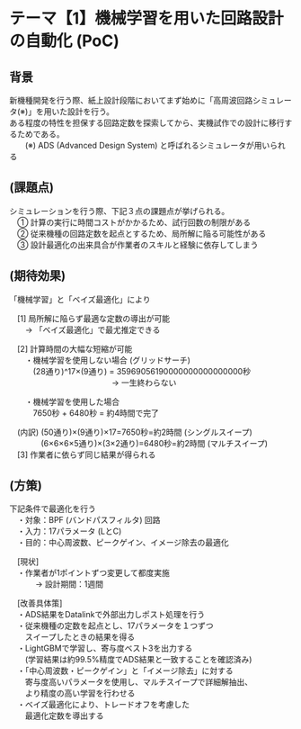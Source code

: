 # テーマ【1】機械学習を用いた回路設計の自動化 (PoC)

## 背景
新機種開発を行う際、紙上設計段階においてまず始めに「高周波回路シミュレータ(※)」を用いた設計を行う。  
ある程度の特性を担保する回路定数を探索してから、実機試作での設計に移行するためである。  
　　(※) ADS (Advanced Design System) と呼ばれるシミュレータが用いられる  

## (課題点)
シミュレーションを行う際、下記３点の課題点が挙げられる。  
　① 計算の実行に時間コストがかかるため、試行回数の制限がある  
　② 従来機種の回路定数を起点とするため、局所解に陥る可能性がある  
　③ 設計最適化の出来具合が作業者のスキルと経験に依存してしまう  

## (期待効果)
「機械学習」と「ベイズ最適化」により  
  
　[1] 局所解に陥らず最適な定数の導出が可能  
　　→ 「ベイズ最適化」で最尤推定できる  
  
　[2] 計算時間の大幅な短縮が可能  
　　・機械学習を使用しない場合 (グリッドサーチ)  
　　　(28通り)^17×(9通り) = 35969056190000000000000000秒   
　　　　　　　　　　　　　→ 一生終わらない  
  
　　・機械学習を使用した場合  
　　　7650秒 + 6480秒 = 約4時間で完了  
  
　(内訳) (50通り)×(9通り)×17=7650秒=約2時間 (シングルスイープ)  
　　　　(6×6×6×5通り)×(3×2通り)=6480秒=約2時間 (マルチスイープ)  
　[3] 作業者に依らず同じ結果が得られる  
  
## (方策)  
下記条件で最適化を行う  
　・対象：BPF (バンドパスフィルタ) 回路  
　・入力：17パラメータ (LとC)  
　・目的：中心周波数、ピークゲイン、イメージ除去の最適化  
  
　[現状]  
　・作業者が1ポイントずつ変更して都度実施  
　　　 → 設計期間：1週間  
  
　[改善具体策]  
　・ADS結果をDatalinkで外部出力しポスト処理を行う  
　・従来機種の定数を起点とし、17パラメータを１つずつ  
　　スイープしたときの結果を得る  
　・LightGBMで学習し、寄与度ベスト3を出力する  
　　(学習結果は約99.5%精度でADS結果と一致することを確認済み)  
　・「中心周波数・ピークゲイン」と「イメージ除去」に対する  
　　寄与度高いパラメータを使用し、マルチスイープで詳細解抽出、  
　　より精度の高い学習を行わせる  
　・ベイズ最適化により、トレードオフを考慮した  
　　最適化定数を導出する  